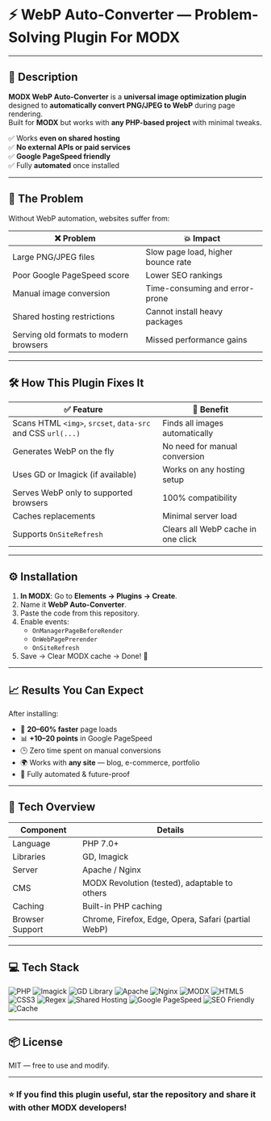 # ⚡ WebP Auto-Converter — Problem-Solving Plugin For MODX

---

## 📜 Description

**MODX WebP Auto-Converter** is a **universal image optimization plugin** designed to **automatically convert PNG/JPEG to WebP** during page rendering.  
Built for **MODX** but works with **any PHP-based project** with minimal tweaks.  

✅ Works **even on shared hosting**  
✅ **No external APIs or paid services**  
✅ **Google PageSpeed friendly**  
✅ Fully **automated** once installed  

---

## 🚨 The Problem

Without WebP automation, websites suffer from:

| ❌ Problem | 💥 Impact |
|-----------|----------|
| Large PNG/JPEG files | Slow page load, higher bounce rate |
| Poor Google PageSpeed score | Lower SEO rankings |
| Manual image conversion | Time-consuming and error-prone |
| Shared hosting restrictions | Cannot install heavy packages |
| Serving old formats to modern browsers | Missed performance gains |

---

## 🛠 How This Plugin Fixes It

| ✅ Feature | 🚀 Benefit |
|-----------|-----------|
| Scans HTML `<img>`, `srcset`, `data-src` and CSS `url(...)` | Finds all images automatically |
| Generates WebP on the fly | No need for manual conversion |
| Uses GD or Imagick (if available) | Works on any hosting setup |
| Serves WebP only to supported browsers | 100% compatibility |
| Caches replacements | Minimal server load |
| Supports `OnSiteRefresh` | Clears all WebP cache in one click |

---

## ⚙️ Installation

1. **In MODX**: Go to **Elements → Plugins → Create**.
2. Name it **WebP Auto-Converter**.
3. Paste the code from this repository.
4. Enable events:
   * `OnManagerPageBeforeRender`
   * `OnWebPagePrerender`
   * `OnSiteRefresh`
5. Save → Clear MODX cache → Done! 🎉

---

## 📈 Results You Can Expect

After installing:

- 🚀 **20–60% faster** page loads
- 📊 **+10–20 points** in Google PageSpeed
- 🕒 Zero time spent on manual conversions
- 🌍 Works with **any site** — blog, e-commerce, portfolio
- 🔄 Fully automated & future-proof

---

## 📌 Tech Overview

| Component | Details |
|-----------|---------|
| Language | PHP 7.0+ |
| Libraries | GD, Imagick |
| Server | Apache / Nginx |
| CMS | MODX Revolution (tested), adaptable to others |
| Caching | Built-in PHP caching |
| Browser Support | Chrome, Firefox, Edge, Opera, Safari (partial WebP) |

---

## 💻 Tech Stack

![PHP](https://img.shields.io/badge/php-%23777BB4.svg?style=for-the-badge&logo=php&logoColor=white)
![Imagick](https://img.shields.io/badge/Imagick-%2300BFFF.svg?style=for-the-badge&logo=imagemagick&logoColor=white)
![GD Library](https://img.shields.io/badge/GD%20Library-%230092FF.svg?style=for-the-badge&logo=php&logoColor=white)
![Apache](https://img.shields.io/badge/apache-%23D42029.svg?style=for-the-badge&logo=apache&logoColor=white)
![Nginx](https://img.shields.io/badge/nginx-%23009639.svg?style=for-the-badge&logo=nginx&logoColor=white)
![MODX](https://img.shields.io/badge/MODX-%2300AEEF.svg?style=for-the-badge&logo=modx&logoColor=white)
![HTML5](https://img.shields.io/badge/html5-%23E34F26.svg?style=for-the-badge&logo=html5&logoColor=white)
![CSS3](https://img.shields.io/badge/css3-%231572B6.svg?style=for-the-badge&logo=css3&logoColor=white)
![Regex](https://img.shields.io/badge/regex-%2300B4AB.svg?style=for-the-badge&logo=regex&logoColor=white)
![Shared Hosting](https://img.shields.io/badge/shared_hosting-%23FFA500.svg?style=for-the-badge&logo=server&logoColor=white)
![Google PageSpeed](https://img.shields.io/badge/PageSpeed%20Insights-%2300A4EF.svg?style=for-the-badge&logo=google&logoColor=white)
![SEO Friendly](https://img.shields.io/badge/SEO%20Friendly-%234CAF50.svg?style=for-the-badge&logo=google&logoColor=white)
![Cache](https://img.shields.io/badge/Cache%20Optimized-%23F5A623.svg?style=for-the-badge&logo=cache&logoColor=white)

---

## 📦 License

MIT — free to use and modify.

---

### ⭐ If you find this plugin useful, star the repository and share it with other MODX developers!
